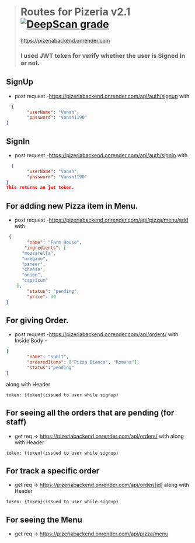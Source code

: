 > # Routes for Pizeria v2.1 [![DeepScan grade](https://deepscan.io/api/teams/21623/projects/25015/branches/776351/badge/grade.svg)](https://deepscan.io/dashboard#view=project&tid=21623&pid=25015&bid=776351)
> https://pizeriabackend.onrender.com
> ###  I used JWT token for verify whether the user is Signed In or not.

## SignUp
* post request -https://pizeriabackend.onrender.com/api/auth/signup with 
```json
  {
        "userName": "Vansh",
        "password": "Vansh1190"
}
```

## SignIn
* post request -https://pizeriabackend.onrender.com/api/auth/signin with 
```json
  {
        "userName": "Vansh",
        "password": "Vansh1190"
}
This returns an jwt token.
``` 

## For adding new Pizza item in Menu.
* post request -https://pizeriabackend.onrender.com/api/pizza/menu/add with 
```json
 {
        "name": "Farm House",
       "ingredients": [
      "mozzarella",
      "oregano",
      "paneer",
      "cheese",
      "onion",
      "capsicum"
    ],
        "status": "pending",
        "price": 30
}
```

## For giving Order.
* post request -https://pizeriabackend.onrender.com/api/orders/ with
Inside Body -
```json
{
        "name": "Sumit",
        "orderedItems": ["Pizza Bianca", "Romana"],
        "status":"pending"
}
```
along with Header
```
token: {token}(issued to user while signup)
```

## For seeing all the orders that are pending (for staff)
* get req -> https://pizeriabackend.onrender.com/api/orders/ with
along with Header
```
token: {token}(issued to user while signup)
```

## For track a specific order
* get req -> https://pizeriabackend.onrender.com/api/order/[id]
along with Header
```
token: {token}(issued to user while signup)
```

## For seeing the Menu
* get req -> https://pizeriabackend.onrender.com/api/pizza/menu
